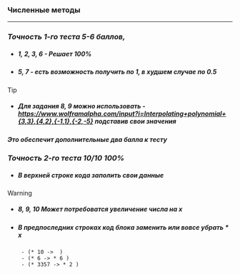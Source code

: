 ### Численные методы
---
### *Точность 1-го теста 5-6 баллов,*
- ##### 1, 2, 3, 6 - Решает 100%
- ##### 5, 7 - есть возможность получить по 1, в худшем случае по 0.5
> [!TIP]  
> - ##### Для задания 8, 9 можно использовать - https://www.wolframalpha.com/input?i=Interpolating+polynomial+{3,3},{4,2},{-1,1},{-2,-5} подставив свои значения
> ##### Это обеспечит дополнительные два балла к тесту
### *Точность 2-го теста 10/10 100%*
 - ##### В верхней строке кода заполить свои данные
> [!WARNING]  
> - ##### 8, 9, 10 Может потребоватся увеличение числа на x
> - ##### В предпоследних строках код блока заменить или вовсе убрать \* x 
>        - (* 10 ->  )
>        - (* 6 -> * 6 )
>        - (* 3357 -> * 2 )
